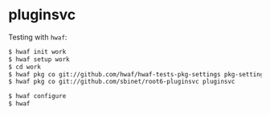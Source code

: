 pluginsvc
=========

Testing with ``hwaf``:

```sh
$ hwaf init work
$ hwaf setup work
$ cd work
$ hwaf pkg co git://github.com/hwaf/hwaf-tests-pkg-settings pkg-settings
$ hwaf pkg co git://github.com/sbinet/root6-pluginsvc pluginsvc

$ hwaf configure
$ hwaf
```

